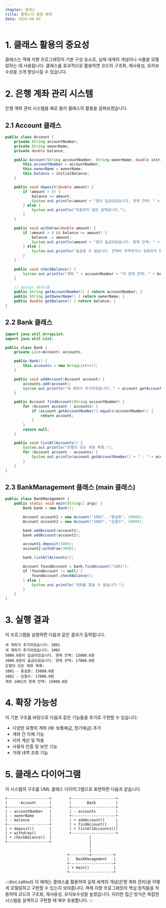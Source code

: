 ```yaml
---
chapter: 클래스
title: 클래스의 활용 예제
date: 2024-09-09
---
```

# 1. 클래스 활용의 중요성
클래스는 객체 지향 프로그래밍의 기본 구성 요소로, 실제 세계의 개념이나 사물을 모델링하는 데 사용됩니다. 클래스를 효과적으로 활용하면 코드의 구조화, 재사용성, 유지보수성을 크게 향상시킬 수 있습니다.

# 2. 은행 계좌 관리 시스템
은행 계좌 관리 시스템을 예로 들어 클래스의 활용을 살펴보겠습니다.

## 2.1 Account 클래스
```java
public class Account {
    private String accountNumber;
    private String ownerName;
    private double balance;

    public Account(String accountNumber, String ownerName, double initialBalance) {
        this.accountNumber = accountNumber;
        this.ownerName = ownerName;
        this.balance = initialBalance;
    }

    public void deposit(double amount) {
        if (amount > 0) {
            balance += amount;
            System.out.println(amount + "원이 입금되었습니다. 현재 잔액: " + balance + "원");
        } else {
            System.out.println("유효하지 않은 금액입니다.");
        }
    }

    public void withdraw(double amount) {
        if (amount > 0 && balance >= amount) {
            balance -= amount;
            System.out.println(amount + "원이 출금되었습니다. 현재 잔액: " + balance + "원");
        } else {
            System.out.println("출금할 수 없습니다. 잔액이 부족하거나 유효하지 않은 금액입니다.");
        }
    }

    public void checkBalance() {
        System.out.println("계좌 " + accountNumber + "의 현재 잔액: " + balance + "원");
    }

    // Getter 메서드들
    public String getAccountNumber() { return accountNumber; }
    public String getOwnerName() { return ownerName; }
    public double getBalance() { return balance; }
}
```

## 2.2 Bank 클래스
```java
import java.util.ArrayList;
import java.util.List;

public class Bank {
    private List<Account> accounts;

    public Bank() {
        this.accounts = new ArrayList<>();
    }

    public void addAccount(Account account) {
        accounts.add(account);
        System.out.println("새 계좌가 추가되었습니다: " + account.getAccountNumber());
    }

    public Account findAccount(String accountNumber) {
        for (Account account : accounts) {
            if (account.getAccountNumber().equals(accountNumber)) {
                return account;
            }
        }
        return null;
    }

    public void listAllAccounts() {
        System.out.println("은행의 모든 계좌 목록:");
        for (Account account : accounts) {
            System.out.println(account.getAccountNumber() + " - " + account.getOwnerName() + ": " + account.getBalance() + "원");
        }
    }
}
```

## 2.3 BankManagement 클래스 (main 클래스)
```java
public class BankManagement {
    public static void main(String[] args) {
        Bank bank = new Bank();

        Account account1 = new Account("1001", "홍길동", 10000);
        Account account2 = new Account("1002", "김철수", 20000);

        bank.addAccount(account1);
        bank.addAccount(account2);

        account1.deposit(5000);
        account2.withdraw(3000);

        bank.listAllAccounts();

        Account foundAccount = bank.findAccount("1001");
        if (foundAccount != null) {
            foundAccount.checkBalance();
        } else {
            System.out.println("계좌를 찾을 수 없습니다.");
        }
    }
}
```

# 3. 실행 결과
이 프로그램을 실행하면 다음과 같은 결과가 출력됩니다.
```
새 계좌가 추가되었습니다: 1001
새 계좌가 추가되었습니다: 1002
5000.0원이 입금되었습니다. 현재 잔액: 15000.0원
3000.0원이 출금되었습니다. 현재 잔액: 17000.0원
은행의 모든 계좌 목록:
1001 - 홍길동: 15000.0원
1002 - 김철수: 17000.0원
계좌 1001의 현재 잔액: 15000.0원
```

# 4. 확장 가능성
이 기본 구조를 바탕으로 다음과 같은 기능들을 추가로 구현할 수 있습니다.
- 다양한 유형의 계좌 (예: 보통예금, 정기예금) 추가
- 계좌 간 이체 기능
- 이자 계산 및 적용
- 사용자 인증 및 보안 기능
- 거래 내역 조회 기능

# 5. 클래스 다이어그램
이 시스템의 구조를 UML 클래스 다이어그램으로 표현하면 다음과 같습니다.
```
+-------------------+        +--------------------+
|      Account      |        |       Bank         |
+-------------------+        +--------------------+
| - accountNumber   |        | - accounts         |
| - ownerName       |        +--------------------+
| - balance         |        | + addAccount()     |
+-------------------+        | + findAccount()    |
| + deposit()       |        | + listAllAccounts()|
| + withdraw()      |        +--------------------+
| + checkBalance()  |                 |
+-------------------+                 |
                                      |
                                      |
                            +---------v----------+
                            |   BankManagement   |
                            +--------------------+
                            | + main()           |
                            +--------------------+
```

:::div{.callout}
이 예제는 클래스를 활용하여 실제 세계의 개념(은행 계좌 관리)을 어떻게 모델링하고 구현할 수 있는지 보여줍니다. 객체 지향 프로그래밍의 핵심 원칙들을 적용하여 코드의 구조화, 재사용성, 유지보수성을 높였습니다. 이러한 접근 방식은 복잡한 시스템을 설계하고 구현할 때 매우 유용합니다.
:::